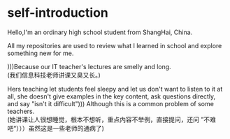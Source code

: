 # self-introduction
Hello,I'm an ordinary high school student from ShangHai, China.</br>

All my repositories are used to review what I learned in school and explore something new for me.</br>

)))Because our IT teacher's lectures are smelly and long.</br>
(我们信息科技老师讲课又臭又长。)</br>

Hers teaching let students feel sleepy and let us don't want to listen to it at all, she doesn't give examples in the key content, ask questions directly, and say "isn't it difficult"))) Although this is a common problem of some teachers.</br>
(她讲课让人很想睡觉，根本不想听，重点内容不举例，直接提问，还问 ”不难吧“）））虽然这是一些老师的通病了)</br>
